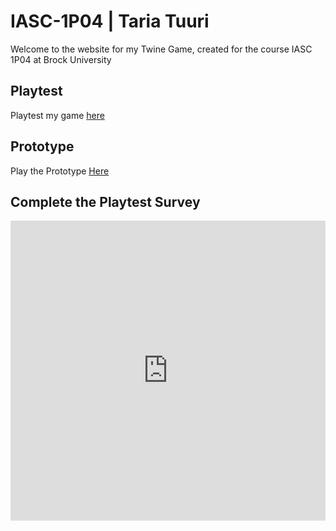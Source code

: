 # IASC-1P04 | Taria Tuuri

Welcome to the website for my Twine Game, created for the course IASC 1P04 at Brock University

## Playtest

Playtest my game [here](Playtest/playtest)

## Prototype

Play the Prototype [Here](Prototype/TwineGamePrototype_Nov1.html)

## Complete the Playtest Survey 
<iframe width="640px" height= "480px" src= "https://forms.office.com/Pages/ResponsePage.aspx?id=FRGudvwe8kqlNuKyRDrxoArrhOG4PZZMklEuQ9hhpF1UMzhNWFAyVUVaSzRXQTk4RFVNQ0ZRTUk3NS4u&embed=true" frameborder= "0" marginwidth= "0" marginheight= "0" style= "border: none; max-width:100%; max-height:100vh" allowfullscreen webkitallowfullscreen mozallowfullscreen msallowfullscreen> </iframe> 

